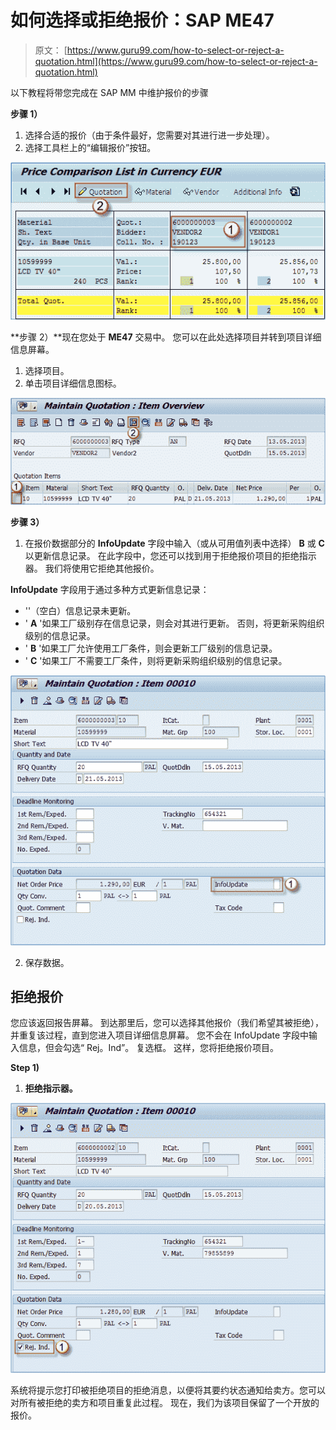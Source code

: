 # 如何选择或拒绝报价：SAP ME47

> 原文： [https://www.guru99.com/how-to-select-or-reject-a-quotation.html](https://www.guru99.com/how-to-select-or-reject-a-quotation.html)

以下教程将带您完成在 SAP MM 中维护报价的步骤

**步骤 1）**

1.  选择合适的报价（由于条件最好，您需要对其进行进一步处理）。
2.  选择工具栏上的“编辑报价”按钮。

![](img/755d246c5ef68f39916964e162a63038.png)

**步骤 2）**现在您处于 **ME47** 交易中。 您可以在此处选择项目并转到项目详细信息屏幕。

1.  选择项目。
2.  单击项目详细信息图标。

![](img/1e4b6cd9f1857cf78380f37554cf76f9.png)

**步骤 3）**

1.  在报价数据部分的 **InfoUpdate** 字段中输入（或从可用值列表中选择） **B** 或 **C** 以更新信息记录。 在此字段中，您还可以找到用于拒绝报价项目的拒绝指示器。 我们将使用它拒绝其他报价。

**InfoUpdate** 字段用于通过多种方式更新信息记录：

*   ''（空白）信息记录未更新。
*   ' **A** '如果工厂级别存在信息记录，则会对其进行更新。 否则，将更新采购组织级别的信息记录。
*   ' **B** '如果工厂允许使用工厂条件，则会更新工厂级别的信息记录。
*   ' **C** '如果工厂不需要工厂条件，则将更新采购组织级别的信息记录。

![](img/13756f12bb0258cecd2333a1765526da.png)

2.  保存数据。

## 拒绝报价

您应该返回报告屏幕。 到达那里后，您可以选择其他报价（我们希望其被拒绝），并重复该过程，直到您进入项目详细信息屏幕。 您不会在 InfoUpdate 字段中输入信息，但会勾选“ Rej。Ind”。 复选框。 这样，您将拒绝报价项目。

**Step 1)**

1.  **拒绝指示器。**

![](img/03deef8b4d085490890b6a6921ccfd08.png)

系统将提示您打印被拒绝​​项目的拒绝消息，以便将其要约状态通知给卖方。您可以对所有被拒绝的卖方和项目重复此过程。 现在，我们为该项目保留了一个开放的报价。